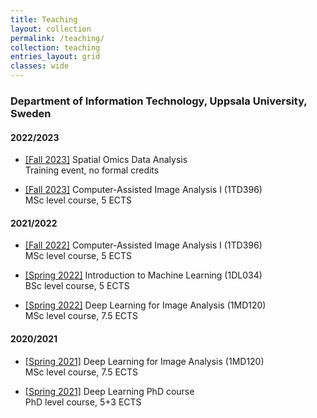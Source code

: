 ```yaml
---
title: Teaching
layout: collection
permalink: /teaching/
collection: teaching
entries_layout: grid
classes: wide
---
```


### Department of Information Technology, Uppsala University, Sweden

#### 2022/2023

* [[Fall 2023]](https://uppsala.instructure.com/courses/58516) Spatial Omics Data Analysis <br>
Training event, no formal credits

* [[Fall 2023]](https://www.uu.se/en/admissions/freestanding-courses/course/?kKod=1TD396&typ=1) Computer-Assisted Image Analysis I (1TD396) <br>
MSc level course, 5 ECTS

#### 2021/2022

* [[Fall 2022]](https://www.uu.se/en/admissions/freestanding-courses/course/?kKod=1TD396&typ=1) Computer-Assisted Image Analysis I (1TD396) <br>
MSc level course, 5 ECTS

* [[Spring 2022]](https://www.uu.se/en/admissions/freestanding-courses/course/?kKod=1DL034&typ=1) Introduction to Machine Learning (1DL034) <br>
BSc level course, 5 ECTS

* [[Spring 2022]](https://www.uu.se/en/admissions/freestanding-courses/course/?kKod=1MD120&typ=1) Deep Learning for Image Analysis (1MD120) <br>
MSc level course, 7.5 ECTS

#### 2020/2021

* [[Spring 2021]](https://www.uu.se/en/admissions/freestanding-courses/course/?kKod=1MD120&typ=1) Deep Learning for Image Analysis (1MD120) <br>
MSc level course, 7.5 ECTS

* [[Spring 2021]](http://www.it.uu.se/research/systems_and_control/education/2019/dl) Deep Learning PhD course <br>
PhD level course, 5+3 ECTS